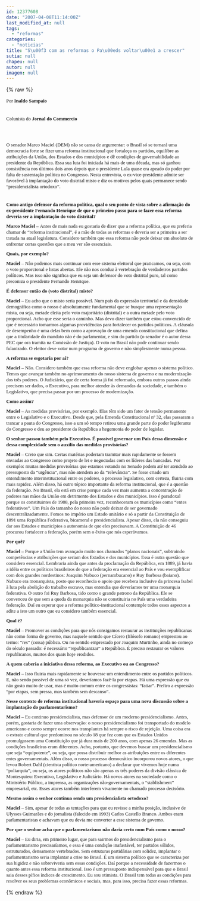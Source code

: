 ```yaml
---
id: 12377608
date: "2007-04-08T11:14:00Z"
last_modified_at: null
tags:
  - "reformas"
categories:
  - "noticias"
title: "S\u00f3 com as reformas o Pa\u00eds voltar\u00e1 a crescer"
sutia: null
chapeu: null
autor: null
imagem: null
---
```

{% raw %}
<p><P><FONT size=2><FONT size=1></p>
<p><DIV id=corpo style=\"FONT-SIZE: 90%\"><FONT size=2><FONT face=Verdana>Por <STRONG>Inaldo Sampaio</STRONG></FONT></FONT></DIV></p>
<p><DIV style=\"FONT-SIZE: 90%\"><FONT face=Verdana size=2></FONT>&nbsp;</DIV></p>
<p><DIV style=\"FONT-SIZE: 90%\"><FONT size=2><FONT face=Verdana>Colunista do <STRONG>Jornal do Commercio</STRONG></FONT></FONT></DIV></p>
<p><DIV style=\"FONT-SIZE: 90%\"><STRONG><FONT face=Verdana size=2></FONT></STRONG>&nbsp;</DIV></p>
<p><DIV style=\"FONT-SIZE: 90%\"><FONT face=Verdana size=2></FONT>&nbsp;</DIV></p>
<p><DIV style=\"FONT-SIZE: 90%\"><FONT face=Verdana size=2>O senador Marco Maciel (DEM) não se cansa de argumentar: o Brasil só se tornará uma democracia forte se fizer uma reforma institucional que fortaleça os partidos, equilibre as atribuições da União, dos Estados e dos municípios e dê condições de governabilidade ao presidente da República. Essa sua luta foi iniciada há mais de uma década, mas só ganhou consistência nos últimos dois anos depois que o presidente Lula quase era apeado do poder por falta de sustentação política no Congresso. Nesta entrevista, o ex-vice-presidente admite ser favorável à implantação do voto distrital misto e diz os motivos pelos quais permanece sendo “presidencialista ortodoxo”. </FONT></DIV></p>
<p><DIV style=\"FONT-SIZE: 90%\"><FONT face=Verdana size=2></FONT>&nbsp;</DIV></p>
<p><DIV style=\"FONT-SIZE: 90%\"><FONT face=Verdana size=2><STRONG>Como antigo defensor da reforma política, qual o seu ponto de vista sobre a afirmação do ex-presidente Fernando Henrique de que o primeiro passo para se fazer essa reforma deveria ser a implantação do voto distrital?</STRONG> </FONT></DIV></p>
<p><DIV style=\"FONT-SIZE: 90%\"><FONT face=Verdana size=2><STRONG>Marco Maciel&nbsp;– </STRONG>Antes de mais nada eu gostaria de dizer que a reforma política, que eu preferia chamar de “reforma institucional”, é a mãe de todas as reformas e deveria ser a primeira a ser tratada na atual legislatura. Considero também que essa reforma não pode deixar em absoluto de enfrentar certas questões que a meu ver são essenciais. </FONT></DIV></p>
<p><P style=\"FONT-SIZE: 90%\"><FONT face=Verdana size=2></FONT></p>
<p><P style=\"FONT-SIZE: 90%\"><FONT size=2><FONT face=Verdana><STRONG>Quais, por exemplo?</STRONG> </FONT></FONT></p>
<p><P style=\"FONT-SIZE: 90%\"><FONT size=2><FONT face=Verdana><B>Maciel</B>&nbsp;– Não podemos mais continuar com esse sistema eleitoral que praticamos, ou seja, com o voto proporcional e listas abertas. Ele não nos conduz à vertebração de verdadeiros partidos políticos. Mas isso não significa que eu seja um defensor do voto distrital puro, tal como preconiza o presidente Fernando Henrique. </FONT></FONT></p>
<p><P style=\"FONT-SIZE: 90%\"><FONT face=Verdana size=2></FONT></p>
<p><P style=\"FONT-SIZE: 90%\"><FONT size=2><FONT face=Verdana><STRONG>É defensor então do (voto distrital) misto?</STRONG></FONT></FONT> </p>
<p><P style=\"FONT-SIZE: 90%\"><FONT size=2><FONT face=Verdana><STRONG>M</STRONG></FONT></FONT><FONT size=2><FONT face=Verdana><STRONG>aciel</STRONG>&nbsp;– Eu acho que o misto seria possível. Num país da expressão territorial e da densidade demográfica como o nosso é absolutamente fundamental que se busque uma representação mista, ou seja, metade eleita pelo voto majoritário (distrital) e a outra metade pelo voto proporcional. Acho que esse seria o caminho. Mas devo dizer também que estou convencido de que é necessário tomarmos algumas providências para fortalecer os partidos políticos. A cláusula de desempenho é uma delas bem como a aprovação de uma emenda constitucional que defina que a titularidade do mandato não é do parlamentar, e sim do partido (o senador é o autor dessa PEC que ora tramita na Comissão de Justiça). O voto no Brasil não pode continuar sendo fulanizado. O eleitor deve votar num programa de governo e não simplesmente numa pessoa. </FONT></FONT></p>
<p><P style=\"FONT-SIZE: 90%\"><FONT face=Verdana size=2></FONT></p>
<p><P style=\"FONT-SIZE: 90%\"><FONT size=2><FONT face=Verdana><STRONG>A reforma se esgotaria por aí?</STRONG> </FONT></FONT></p>
<p><P style=\"FONT-SIZE: 90%\"><FONT size=2><FONT face=Verdana><B>Maciel </B>– Não. Considero também que essa reforma não deve englobar apenas o sistema político. Temos que avançar também no aprimoramento do nosso sistema de governo e na modernização dos três poderes. O Judiciário, que de certa forma já foi reformado, embora outros passos ainda precisem ser dados, o Executivo, para melhor atender às demandas da sociedade, e também o Legislativo, que precisa passar por um processo de modernização. </FONT></FONT></p>
<p><P style=\"FONT-SIZE: 90%\"><FONT face=Verdana size=2></FONT></p>
<p><P style=\"FONT-SIZE: 90%\"><FONT size=2><FONT face=Verdana><STRONG>Como assim?</STRONG> </FONT></FONT></p>
<p><P style=\"FONT-SIZE: 90%\"><FONT size=2><FONT face=Verdana><B>Maciel</B>&nbsp;– As medidas provisórias, por exemplo. Elas têm sido um fator de tensão permanente entre o Legislativo e o Executivo. Desde que, pela Emenda Constitucional nº 32, elas passaram a trancar a pauta do Congresso, isso a um só tempo retirou uma grande parte do poder legiferante do Congresso e deu ao presidente da República a hegemonia do poder de legislar. </FONT></FONT></p>
<p><P style=\"FONT-SIZE: 90%\"><FONT face=Verdana size=2></FONT></p>
<p><P style=\"FONT-SIZE: 90%\"><FONT size=2><FONT face=Verdana><STRONG>O senhor passou também pelo Executivo. É possível governar um País dessa dimensão e dessa complexidade sem o auxílio das medidas provisórias?</STRONG> </FONT></FONT></p>
<p><P style=\"FONT-SIZE: 90%\"><FONT size=2><FONT face=Verdana><B>Maciel</B>&nbsp;– Creio que sim. Certas matérias poderiam tramitar mais rapidamente se fossem enviadas ao Congresso como projeto de lei e negociadas com os líderes das bancadas. Por exemplo: muitas medidas provisórias que estamos votando no Senado podem até ter atendido ao pressuposto da “urgência”, mas não atendem ao da “relevância”. Se fosse criado um entendimento interinstitucional entre os poderes, o processo legislativo, com certeza, fluiria com mais rapidez. Além disso, há outro tópico importante da reforma institucional, que é a questão da federação. No Brasil, ela está em crise porque cada vez mais aumenta a concentração de poderes nas mãos da União em detrimento dos Estados e dos municípios. Isso é paradoxal porque os constituintes de 1988, pela primeira vez, reconheceram os municípios como “entes federativos”. Um País do tamanho do nosso não pode deixar de ser governado descentralizadamente. Fomos no império um Estado unitário e só a partir da Constituição de 1891 uma República Federativa, bicameral e presidencialista. Apesar disso, ela não conseguiu dar aos Estados e municípios a autonomia de que eles precisavam. A Constituição de 46 procurou fortalecer a federação, porém sem o êxito que nós esperávamos. </FONT></FONT></p>
<p><P style=\"FONT-SIZE: 90%\"><FONT face=Verdana size=2></FONT></p>
<p><P style=\"FONT-SIZE: 90%\"><FONT size=2><FONT face=Verdana><STRONG>Por quê?</STRONG> </FONT></FONT></p>
<p><P style=\"FONT-SIZE: 90%\"><FONT size=2><FONT face=Verdana><B>Maciel&nbsp;</B>– Porque a União tem avançado muito nos chamados “planos nacionais”, subtraindo competências e atribuições que seriam dos Estados e dos municípios. Essa é outra questão que considero essencial. Lembraria ainda que antes da proclamação da República, em 1889, já havia a idéia entre os políticos brasileiros de que a federação era essencial ao País e vou exemplificar com dois grandes nordestinos: Joaquim Nabuco (pernambucano) e Ruy Barbosa (baiano). Nabuco era monarquista, posto que reconhecia o apoio que recebera inclusive da princesa Isabel à luta pela abolição do trabalho escravo, mas entendia que deveríamos ter uma monarquia federativa. O outro foi Ruy Barbosa, tido como o grande patrono da República. Ele se convenceu de que sem a queda da monarquia não se constituiria no País uma verdadeira federação. Daí eu esperar que a reforma político-institucional contemple todos esses aspectos a adite a isto um outro que eu considero também essencial. </FONT></FONT></p>
<p><P style=\"FONT-SIZE: 90%\"><FONT face=Verdana size=2></FONT></p>
<p><P style=\"FONT-SIZE: 90%\"><FONT size=2><FONT face=Verdana><STRONG>Qual é?</STRONG> </FONT></FONT></p>
<p><P style=\"FONT-SIZE: 90%\"><FONT size=2><FONT face=Verdana><B>Maciel </B>– Promover as condições para que nós consigamos restaurar as instituições republicanas não como forma de governo, mas naquele sentido que Cícero (filósofo romano) emprestou ao termo: “res” (coisa) pública. Ou no sentido emprestado por Joaquim Murtinho, ainda no começo do século passado: é necessário “republicanizar” a República. É preciso restaurar os valores republicanos, muitos dos quais hoje erodidos. </FONT></FONT></p>
<p><P style=\"FONT-SIZE: 90%\"><FONT size=2><FONT face=Verdana><STRONG>A quem caberia a iniciativa dessa reforma, ao Executivo ou ao Congresso?</STRONG> </FONT></FONT></p>
<p><P style=\"FONT-SIZE: 90%\"><FONT size=2><FONT face=Verdana><B>Maciel </B>– Isso fluiria mais rapidamente se houvesse um entendimento entre os partidos políticos. E, não sendo possível de uma só vez, deveríamos fazê-la por etapas. Há uma expressão que eu não gosto muito de usar, mas é muito comum entre os congressistas: “fatiar”. Prefiro a expressão “por etapas, sem pressa, mas também sem descanso”. </FONT></FONT></p>
<p><P style=\"FONT-SIZE: 90%\"><FONT face=Verdana size=2></FONT></p>
<p><P style=\"FONT-SIZE: 90%\"><FONT size=2><FONT face=Verdana><STRONG>Nesse contexto de reforma institucional haveria espaço para uma nova discussão sobre a implantação do parlamentarismo?</STRONG> </FONT></FONT></p>
<p><P style=\"FONT-SIZE: 90%\"><FONT size=2><FONT face=Verdana><B>Maciel&nbsp;</B>– Eu continuo presidencialista, mas defensor de um moderno presidencialismo. Antes, porém, gostaria de fazer uma observação: o nosso presidencialismo foi transportado do modelo americano e como sempre ocorre nos transplantes há sempre o risco de rejeição. Uma coisa era o extrato cultural que predominou no século 18 que fez com que os Estados Unidos promulgassem uma Constituição que já dura mais de 200 anos, com apenas 26 emendas. Mas as condições brasileiras eram diferentes. Acho, portanto, que devemos buscar um presidencialismo que seja “equipotente”, ou seja, que possa distribuir melhor as atribuições entre os diferentes entes governamentais. Além disso, o nosso processo democrático incorporou novos atores, o que levou Robert Dahl (cientista político norte-americano) a declarar que vivemos hoje numa “poliarquia”, ou seja, os atores políticos não são apenas os três poderes da divisão clássica de Montesquieu: Executivo, Legislativo e Judiciário. Há novos atores na sociedade como o Ministério Público, a imprensa, as organizações não-governamentais, o “stablishment” empresarial, etc. Esses atores também interferem vivamente no chamado processo decisório. </FONT></FONT></p>
<p><P style=\"FONT-SIZE: 90%\"><FONT face=Verdana size=2></FONT></p>
<p><P style=\"FONT-SIZE: 90%\"><FONT size=2><FONT face=Verdana><STRONG>Mesmo assim o senhor continua sendo um presidencialista ortodoxo?</STRONG> </FONT></FONT></p>
<p><P style=\"FONT-SIZE: 90%\"><FONT size=2><FONT face=Verdana><B>Maciel </B>– Sim, apesar de todas as tentações para que eu revisse a minha posição, inclusive de Ulysses Guimarães e do jornalista (falecido em 1993) Carlos Castello Branco. Ambos eram parlamentaristas e achavam que eu devia me converter a esse sistema de governo. </FONT></FONT></p>
<p><P style=\"FONT-SIZE: 90%\"><FONT face=Verdana size=2></FONT></p>
<p><P style=\"FONT-SIZE: 90%\"><FONT size=2><FONT face=Verdana><STRONG>Por que o senhor acha que o parlamentarismo não daria certo num País como o nosso?</STRONG> </FONT></FONT></p>
<p><P style=\"FONT-SIZE: 90%\"><FONT size=2><FONT face=Verdana><B>Maciel&nbsp;</B>– Eu diria, em primeiro lugar, que para sairmos do presidencialismo para o parlamentarismo precisaríamos, e essa é uma condição inafastável, ter partidos sólidos, estruturados, densamente vertebrados. Sem estruturas partidárias com solidez, implantar o parlamentarismo seria implantar a crise no Brasil. É um sistema político que se caracteriza por sua higidez e não sobreviveria sem essas condições. Daí porque a necessidade de fazermos o quanto antes essa reforma institucional. Isso é um pressuposto indispensável para que o Brasil saia desses pífios índices de crescimento. Eu sou otimista. O Brasil tem todas as condições para resolver os seus problemas econômicos e sociais, mas, para isso, precisa fazer essas reformas.</FONT></FONT></P></FONT></FONT> </p>
{% endraw %}